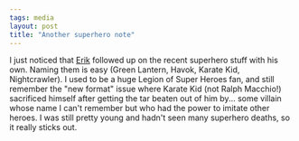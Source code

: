 ```yaml
---
tags: media
layout: post
title: "Another superhero note"
---
```




I just noticed that <a href="http://www.thauvin.net/blog/news.jsp?date=2004-03-24#793">Erik</a> followed up on the recent superhero stuff with his own. Naming them is easy (Green Lantern, Havok, Karate Kid, Nightcrawler). I used to be a huge Legion of Super Heroes fan, and still remember the "new format" issue where Karate Kid (not Ralph Macchio!) sacrificed himself after getting the tar beaten out of him by... some villain whose name I can't remember but who had the power to imitate other heroes. I was still pretty young and hadn't seen many superhero deaths, so it really sticks out.



